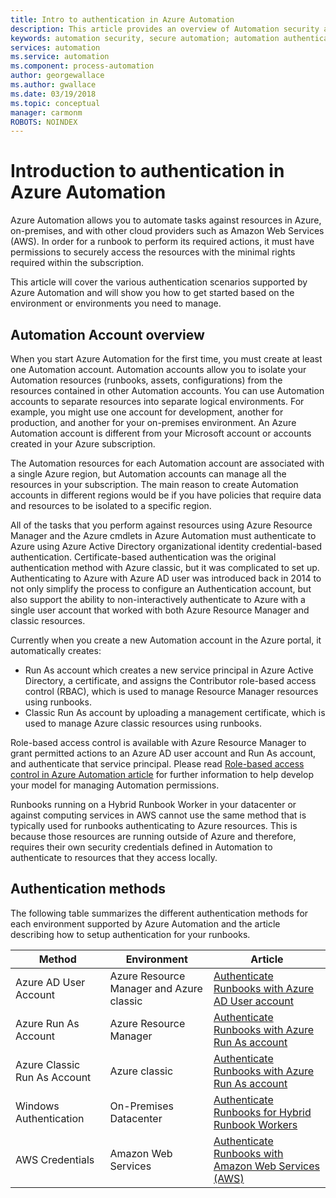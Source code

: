 ```yaml
---
title: Intro to authentication in Azure Automation
description: This article provides an overview of Automation security and the different authentication methods available for Automation Accounts in Azure Automation.
keywords: automation security, secure automation; automation authentication
services: automation
ms.service: automation
ms.component: process-automation
author: georgewallace
ms.author: gwallace
ms.date: 03/19/2018
ms.topic: conceptual
manager: carmonm
ROBOTS: NOINDEX
---
```

# Introduction to authentication in Azure Automation  
Azure Automation allows you to automate tasks against resources in Azure, on-premises, and with other cloud providers such as Amazon Web Services (AWS).  In order for a runbook to perform its required actions, it must have permissions to securely access the resources with the minimal rights required within the subscription.

This article will cover the various authentication scenarios supported by Azure Automation and will show you how to get started based on the environment or environments you need to manage.  

## Automation Account overview
When you start Azure Automation for the first time, you must create at least one Automation account. Automation accounts allow you to isolate your Automation resources (runbooks, assets, configurations) from the resources contained in other Automation accounts. You can use Automation accounts to separate resources into separate logical environments. For example, you might use one account for development, another for production, and another for your on-premises environment.  An Azure Automation account is different from your Microsoft account or accounts created in your Azure subscription.

The Automation resources for each Automation account are associated with a single Azure region, but Automation accounts can manage all the resources in your subscription. The main reason to create Automation accounts in different regions would be if you have policies that require data and resources to be isolated to a specific region.

All of the tasks that you perform against resources using Azure Resource Manager and the Azure cmdlets in Azure Automation must authenticate to Azure using Azure Active Directory organizational identity credential-based authentication.  Certificate-based  authentication was the original authentication method with Azure classic, but it was complicated to set up.  Authenticating to Azure with Azure AD user was introduced back in 2014 to not only simplify the process to configure an Authentication account, but also support the ability to non-interactively authenticate to Azure with a single user account that worked with both Azure Resource Manager and classic resources.   

Currently when you create a new Automation account in the Azure portal, it automatically creates:

* Run As account which creates a new service principal in Azure Active Directory, a certificate, and assigns the Contributor role-based access control (RBAC), which is used to manage Resource Manager resources using runbooks.
* Classic Run As account by uploading a management certificate, which is used to manage Azure classic resources using runbooks.  

Role-based access control is available with Azure Resource Manager to grant permitted actions to an Azure AD user account and Run As account, and authenticate that service principal.  Please read [Role-based access control in Azure Automation article](automation-role-based-access-control.md) for further information to help develop your model for managing Automation permissions.  

Runbooks running on a Hybrid Runbook Worker in your datacenter or against computing services in AWS cannot use the same method that is typically used for runbooks authenticating to Azure resources.  This is because those resources are running outside of Azure and therefore, requires their own security credentials defined in Automation to authenticate to resources that they access locally.  

## Authentication methods
The following table summarizes the different authentication methods for each environment supported by Azure Automation and the article describing how to setup authentication for your runbooks.

| Method | Environment | Article |
| --- | --- | --- |
| Azure AD User Account |Azure Resource Manager and Azure classic |[Authenticate Runbooks with Azure AD User account](automation-create-aduser-account.md) |
| Azure Run As Account |Azure Resource Manager |[Authenticate Runbooks with Azure Run As account](automation-sec-configure-azure-runas-account.md) |
| Azure Classic Run As Account |Azure classic |[Authenticate Runbooks with Azure Run As account](automation-sec-configure-azure-runas-account.md) |
| Windows Authentication |On-Premises Datacenter |[Authenticate Runbooks for Hybrid Runbook Workers](automation-hybrid-runbook-worker.md) |
| AWS Credentials |Amazon Web Services |[Authenticate Runbooks with Amazon Web Services (AWS)](automation-config-aws-account.md) |

